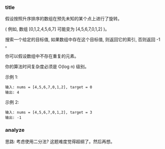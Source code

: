 ### title

假设按照升序排序的数组在预先未知的某个点上进行了旋转。

( 例如, 数组 [0,1,2,4,5,6,7] 可能变为 [4,5,6,7,0,1,2] )。

搜索一个给定的目标值, 如果数组中存在这个目标值, 则返回它的索引, 否则返回 -1 。

你可以假设数组中不存在重复的元素。

你的算法时间复杂度必须是 O(log n) 级别。

示例 1:

```
输入: nums = [4,5,6,7,0,1,2], target = 0
输出: 4
```

示例 2:

```
输入: nums = [4,5,6,7,0,1,2], target = 3
输出: -1
```

### analyze

思路: 考虑使用二分法? 这题难度觉得超纲了。然后再想。